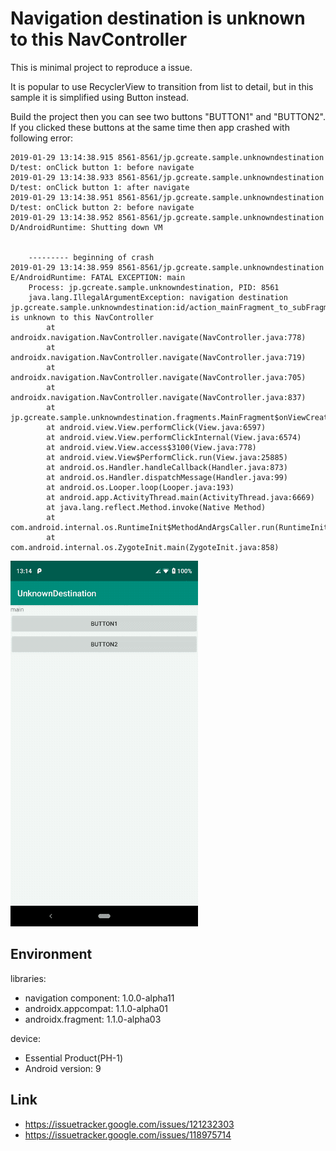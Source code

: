Navigation destination is unknown to this NavController
===

This is minimal project to reproduce a issue.

It is popular to use RecyclerView to transition from list to detail, but in this sample it is simplified using Button instead.

Build the project then you can see two buttons "BUTTON1" and "BUTTON2".
If you clicked these buttons at the same time then app crashed with following error:

```
2019-01-29 13:14:38.915 8561-8561/jp.gcreate.sample.unknowndestination D/test: onClick button 1: before navigate
2019-01-29 13:14:38.933 8561-8561/jp.gcreate.sample.unknowndestination D/test: onClick button 1: after navigate
2019-01-29 13:14:38.951 8561-8561/jp.gcreate.sample.unknowndestination D/test: onClick button 2: before navigate
2019-01-29 13:14:38.952 8561-8561/jp.gcreate.sample.unknowndestination D/AndroidRuntime: Shutting down VM
    
    
    --------- beginning of crash
2019-01-29 13:14:38.959 8561-8561/jp.gcreate.sample.unknowndestination E/AndroidRuntime: FATAL EXCEPTION: main
    Process: jp.gcreate.sample.unknowndestination, PID: 8561
    java.lang.IllegalArgumentException: navigation destination jp.gcreate.sample.unknowndestination:id/action_mainFragment_to_subFragment is unknown to this NavController
        at androidx.navigation.NavController.navigate(NavController.java:778)
        at androidx.navigation.NavController.navigate(NavController.java:719)
        at androidx.navigation.NavController.navigate(NavController.java:705)
        at androidx.navigation.NavController.navigate(NavController.java:837)
        at jp.gcreate.sample.unknowndestination.fragments.MainFragment$onViewCreated$2.onClick(MainFragment.kt:32)
        at android.view.View.performClick(View.java:6597)
        at android.view.View.performClickInternal(View.java:6574)
        at android.view.View.access$3100(View.java:778)
        at android.view.View$PerformClick.run(View.java:25885)
        at android.os.Handler.handleCallback(Handler.java:873)
        at android.os.Handler.dispatchMessage(Handler.java:99)
        at android.os.Looper.loop(Looper.java:193)
        at android.app.ActivityThread.main(ActivityThread.java:6669)
        at java.lang.reflect.Method.invoke(Native Method)
        at com.android.internal.os.RuntimeInit$MethodAndArgsCaller.run(RuntimeInit.java:493)
        at com.android.internal.os.ZygoteInit.main(ZygoteInit.java:858)
```

![Crash when click two buttons at the same time](crash_when_click_at_the_same_time.gif)

## Environment

libraries:

- navigation component: 1.0.0-alpha11
- androidx.appcompat: 1.1.0-alpha01
- androidx.fragment: 1.1.0-alpha03

device:

- Essential Product(PH-1)
- Android version: 9

## Link

- <https://issuetracker.google.com/issues/121232303>
- <https://issuetracker.google.com/issues/118975714>

